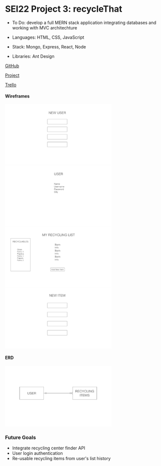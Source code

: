 # SEI22 Project 3: recycleThat

* To Do: develop a full MERN stack application integrating databases and working with MVC architechture

* Languages: HTML, CSS, JavaScript

* Stack: Mongo, Express, React, Node

* Libraries: Ant Design

[GitHub](https://github.com/racheltezza/project3-recycling "My gitHub repo")

[Project](https://tranquil-coast-91943.herokuapp.com/ "My deployed site")

[Trello](https://trello.com/b/NFh8pEY0/sei22-project-3 "My Trello board")


#### Wireframes
<img src="/images/wireframes/wf1.png" alt="wireframe" width="350"/>

<img src="/images/wireframes/wf2.png" alt="wireframe" width="350"/>

<img src="/images/wireframes/wf3.png" alt="wireframe" width="350"/>

<img src="/images/wireframes/wf4.png" alt="wireframe" width="350"/>

#### ERD
<img src="/images/wireframes/erd.png" alt="wireframe" width="350"/>

### Future Goals

* Integrate recycling center finder API
* User login authentication
* Re-usable recycling items from user's list history


